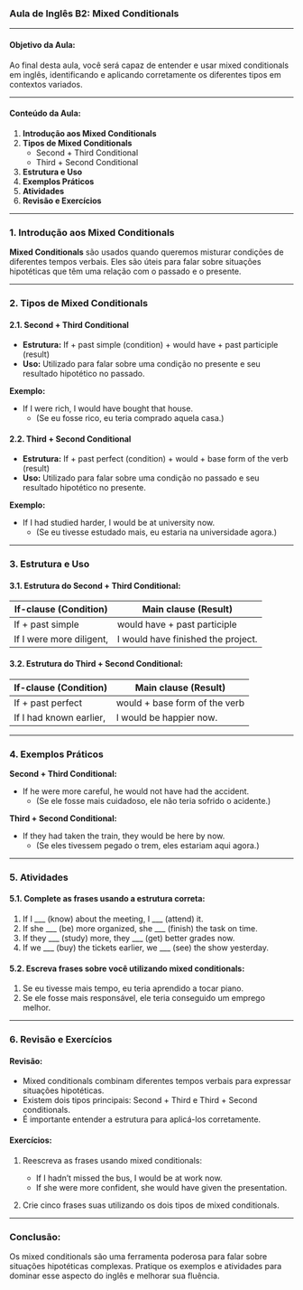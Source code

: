 ### Aula de Inglês B2: Mixed Conditionals

---

#### **Objetivo da Aula:**

Ao final desta aula, você será capaz de entender e usar mixed conditionals em inglês, identificando e aplicando corretamente os diferentes tipos em contextos variados.

---

#### **Conteúdo da Aula:**

1. **Introdução aos Mixed Conditionals**
2. **Tipos de Mixed Conditionals**
   - Second + Third Conditional
   - Third + Second Conditional
3. **Estrutura e Uso**
4. **Exemplos Práticos**
5. **Atividades**
6. **Revisão e Exercícios**

---

### **1. Introdução aos Mixed Conditionals**

**Mixed Conditionals** são usados quando queremos misturar condições de diferentes tempos verbais. Eles são úteis para falar sobre situações hipotéticas que têm uma relação com o passado e o presente.

---

### **2. Tipos de Mixed Conditionals**

#### **2.1. Second + Third Conditional**

- **Estrutura:** If + past simple (condition) + would have + past participle (result)
- **Uso:** Utilizado para falar sobre uma condição no presente e seu resultado hipotético no passado.

**Exemplo:**

- If I were rich, I would have bought that house. 
  - (Se eu fosse rico, eu teria comprado aquela casa.)

#### **2.2. Third + Second Conditional**

- **Estrutura:** If + past perfect (condition) + would + base form of the verb (result)
- **Uso:** Utilizado para falar sobre uma condição no passado e seu resultado hipotético no presente.

**Exemplo:**

- If I had studied harder, I would be at university now.
  - (Se eu tivesse estudado mais, eu estaria na universidade agora.)

---

### **3. Estrutura e Uso**

#### **3.1. Estrutura do Second + Third Conditional:**

| If-clause (Condition)    | Main clause (Result)               |
| ------------------------ | ---------------------------------- |
| If + past simple         | would have + past participle       |
| If I were more diligent, | I would have finished the project. |

#### **3.2. Estrutura do Third + Second Conditional:**

| If-clause (Condition)   | Main clause (Result)          |
| ----------------------- | ----------------------------- |
| If + past perfect       | would + base form of the verb |
| If I had known earlier, | I would be happier now.       |

---

### **4. Exemplos Práticos**

**Second + Third Conditional:**

- If he were more careful, he would not have had the accident.
  - (Se ele fosse mais cuidadoso, ele não teria sofrido o acidente.)

**Third + Second Conditional:**

- If they had taken the train, they would be here by now.
  - (Se eles tivessem pegado o trem, eles estariam aqui agora.)

---

### **5. Atividades**

#### **5.1. Complete as frases usando a estrutura correta:**

1. If I ___ (know) about the meeting, I ___ (attend) it.
2. If she ___ (be) more organized, she ___ (finish) the task on time.
3. If they ___ (study) more, they ___ (get) better grades now.
4. If we ___ (buy) the tickets earlier, we ___ (see) the show yesterday.

#### **5.2. Escreva frases sobre você utilizando mixed conditionals:**

1. Se eu tivesse mais tempo, eu teria aprendido a tocar piano.
2. Se ele fosse mais responsável, ele teria conseguido um emprego melhor.

---

### **6. Revisão e Exercícios**

#### **Revisão:**

- Mixed conditionals combinam diferentes tempos verbais para expressar situações hipotéticas.
- Existem dois tipos principais: Second + Third e Third + Second conditionals.
- É importante entender a estrutura para aplicá-los corretamente.

#### **Exercícios:**

1. Reescreva as frases usando mixed conditionals:
   
   - If I hadn’t missed the bus, I would be at work now.
   - If she were more confident, she would have given the presentation.

2. Crie cinco frases suas utilizando os dois tipos de mixed conditionals.

---

### **Conclusão:**

Os mixed conditionals são uma ferramenta poderosa para falar sobre situações hipotéticas complexas. Pratique os exemplos e atividades para dominar esse aspecto do inglês e melhorar sua fluência.
